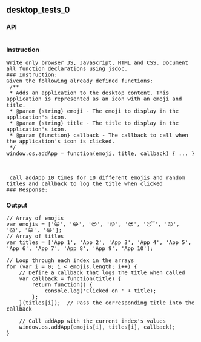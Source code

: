 ## desktop_tests_0
### API
<pre style='text-wrap: wrap'></pre>
### Instruction
<pre style='text-wrap: wrap'>Write only browser JS, JavaScript, HTML and CSS. Document all function declarations using jsdoc.
### Instruction:
Given the following already defined functions:
 /**
 * Adds an application to the desktop content. This application is represented as an icon with an emoji and title.
 * @param {string} emoji - The emoji to display in the application's icon.
 * @param {string} title - The title to display in the application's icon.
 * @param {function} callback - The callback to call when the application's icon is clicked.
 */
window.os.addApp = function(emoji, title, callback) { ... }



 call addApp 10 times for 10 different emojis and random titles and callback to log the title when clicked 
### Response:
</pre>
### Output
<pre style='text-wrap: wrap'>// Array of emojis
var emojis = ['😀', '😂', '😍', '😜', '😎', '😴', '😡', '😱', '😀', '😂'];
// Array of titles
var titles = ['App 1', 'App 2', 'App 3', 'App 4', 'App 5', 'App 6', 'App 7', 'App 8', 'App 9', 'App 10'];

// Loop through each index in the arrays
for (var i = 0; i < emojis.length; i++) {
    // Define a callback that logs the title when called
    var callback = function(title) {
        return function() {
            console.log('Clicked on ' + title);
        };
    }(titles[i]);  // Pass the corresponding title into the callback
    
    // Call addApp with the current index's values
    window.os.addApp(emojis[i], titles[i], callback);
}

</pre>
